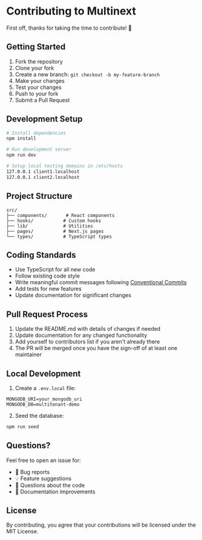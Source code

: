 # Contributing to Multinext

First off, thanks for taking the time to contribute! 🎉 

## Getting Started

1. Fork the repository
2. Clone your fork
3. Create a new branch: `git checkout -b my-feature-branch`
4. Make your changes
5. Test your changes
6. Push to your fork
7. Submit a Pull Request

## Development Setup

```bash
# Install dependencies
npm install

# Run development server
npm run dev

# Setup local testing domains in /etc/hosts
127.0.0.1 client1.localhost
127.0.0.1 client2.localhost
```

## Project Structure
```
src/
├── components/       # React components
├── hooks/           # Custom hooks
├── lib/             # Utilities
├── pages/           # Next.js pages
└── types/           # TypeScript types
```

## Coding Standards

- Use TypeScript for all new code
- Follow existing code style
- Write meaningful commit messages following [Conventional Commits](https://www.conventionalcommits.org/)
- Add tests for new features
- Update documentation for significant changes

## Pull Request Process

1. Update the README.md with details of changes if needed
2. Update documentation for any changed functionality
3. Add yourself to contributors list if you aren't already there
4. The PR will be merged once you have the sign-off of at least one maintainer

## Local Development

1. Create a `.env.local` file:
```env
MONGODB_URI=your_mongodb_uri
MONGODB_DB=multitenant-demo
```

2. Seed the database:
```bash
npm run seed
```

## Questions?

Feel free to open an issue for:
- 🐛 Bug reports
- 💡 Feature suggestions
- 🤔 Questions about the code
- 📝 Documentation improvements

## License

By contributing, you agree that your contributions will be licensed under the MIT License.
